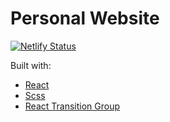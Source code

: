 # Personal Website

[![Netlify Status](https://api.netlify.com/api/v1/badges/4ef40505-7e98-418e-adc1-cf14f7194e5c/deploy-status)](https://app.netlify.com/sites/confident-visvesvaraya-40a291/deploys)

Built with:
- [React](https://reactjs.org/)
- [Scss](https://sass-lang.com/)
- [React Transition Group](http://reactcommunity.org/react-transition-group/)
